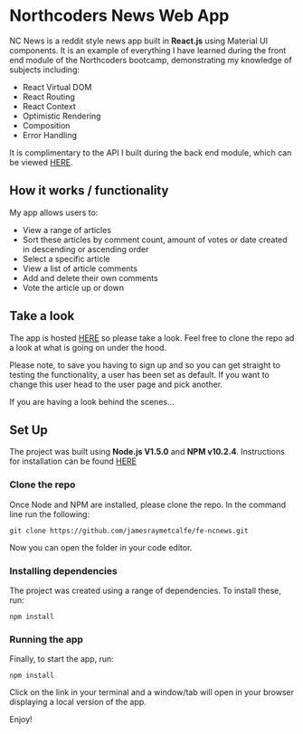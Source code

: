 # Northcoders News Web App

NC News is a reddit style news app built in **React.js** using Material UI components. It is an example of everything I have learned during the front end module of the Northcoders bootcamp, demonstrating my knowledge of subjects including:

- React Virtual DOM
- React Routing
- React Context
- Optimistic Rendering
- Composition
- Error Handling

It is complimentary to the API I built during the back end module, which can be viewed [HERE](https://github.com/jamesraymetcalfe/nc-news). 

## How it works / functionality

My app allows users to: 

- View a range of articles
- Sort these articles by comment count, amount of votes or date created in descending or ascending order
- Select a specific article
- View a list of article comments
- Add and delete their own comments 
- Vote the article up or down

## Take a look

The app is hosted [HERE](https://main--nc-news-jrm.netlify.app/) so please take a look. Feel free to clone the repo ad a look at what is going on under the hood.

Please note, to save you having to sign up and so you can get straight to testing the functionality, a user has been set as default. If you want to change this user head to the user page and pick another. 

If you are having a look behind the scenes...

## Set Up

The project was built using **Node.js V1.5.0** and **NPM v10.2.4**. Instructions for installation can be found [HERE](https://docs.npmjs.com/downloading-and-installing-node-js-and-npm)

### Clone the repo

Once Node and NPM are installed, please clone the repo. In the command line run the following:

```
git clone https://github.com/jamesraymetcalfe/fe-ncnews.git
```

Now you can open the folder in your code editor.


### Installing dependencies

The project was created using a range of dependencies. To install these, run:

```
npm install
```

### Running the app

Finally, to start the app, run: 

```
npm install
```

Click on the link in your terminal and a window/tab will open in your browser displaying a local version of the app.

Enjoy!

